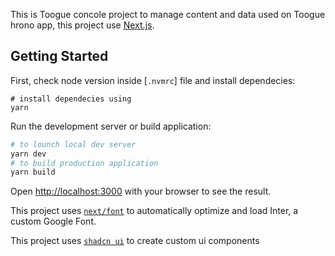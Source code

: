 This is Toogue concole project to manage content and data used on Toogue hrono app, this project use [Next.js](https://nextjs.org/).

## Getting Started

First, check node version inside [`.nvmrc`] file and install dependecies:

```install node modules
# install dependecies using
yarn
```

Run the development server or build application:

```bash using yarn package manager
# to lounch local dev server
yarn dev
# to build production application
yarn build
```

Open [http://localhost:3000](http://localhost:3000) with your browser to see the result.

This project uses [`next/font`](https://nextjs.org/docs/basic-features/font-optimization) to automatically optimize and load Inter, a custom Google Font.

This project uses [`shadcn ui`](https://ui.shadcn.com/docs) to create custom ui components
